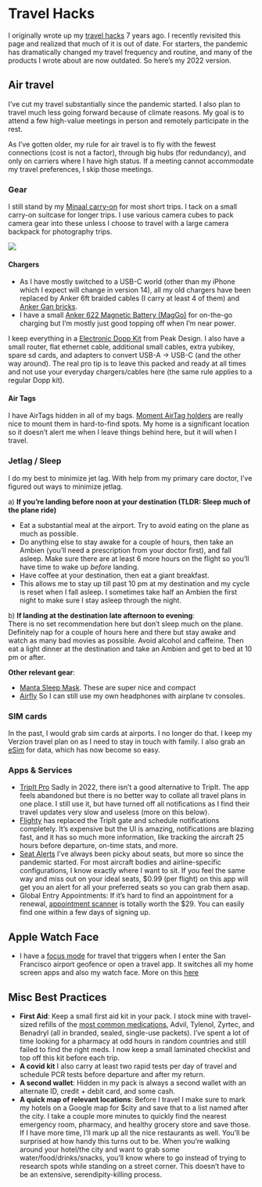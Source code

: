 # Travel Hacks


I originally wrote up my [travel hacks](travel2015.md)  7 years ago. I recently revisited this page and realized that much of it is out of date. For starters, the pandemic has dramatically changed my travel frequency and routine, and many of the products I wrote about are now outdated. So here’s my 2022 version. 


## Air travel

I’ve cut my travel substantially since the pandemic started. I also plan to travel much less going forward because of climate reasons. My goal is to attend a few high-value meetings in person and remotely participate in the rest. 

As I’ve gotten older, my rule for air travel is to fly with the fewest connections (cost is not a factor), through big hubs (for redundancy), and only on carriers where I have high status. If a meeting cannot accommodate my travel preferences, I skip those meetings.


### Gear

I still stand by my [Minaal carry-on](http://www.minaal.com/products/minaal-carry-on-bag) for most short trips. I tack on a small carry-on suitcase for longer trips. I use various camera cubes to pack camera gear into these unless I choose to travel with a large camera backpack for photography trips.

![](https://i.imgur.com/Q5KLkDL.jpg)

#### Chargers

- As I have mostly switched to a USB-C world (other than my iPhone which I expect will change in version 14), all my old chargers have been replaced by Anker 6ft braided cables (I carry at least 4 of them) and [Anker Gan bricks](https://www.anker.com/ganprime?ref=naviMenu). 
- I have a small [Anker 622 Magnetic Battery (MagGo)](https://www.amazon.com/Anker-Magnetic-Foldable-Wireless-Interstellar/dp/B09925S3R9) for on-the-go charging but I’m mostly just good topping off when I’m near power.

I keep everything in a [Electronic Dopp Kit](https://www.peakdesign.com/products/tech-pouch/) from Peak Design. I also have a small router, flat ethernet cable, additional small cables, extra yubikey, spare sd cards, and adapters to convert USB-A → USB-C (and the other way around).  The real pro tip is to leave this packed and ready at all times and not use your everyday chargers/cables here (the same rule applies to a regular Dopp kit).

#### Air Tags
I have AirTags hidden in all of my bags. [Moment AirTag holders](https://www.shopmoment.com/airtags) are really nice to mount them in hard-to-find spots. My home is a significant location so it doesn’t alert me when I leave things behind here, but it will when I travel. 

### Jetlag / Sleep

I do my best to minimize jet lag. With help from my primary care doctor, I’ve figured out ways to minimize jetlag.

a) **If you’re landing before noon at your destination (TLDR: Sleep much of the plane ride)**  
- Eat a substantial meal at the airport. Try to avoid eating on the plane as much as possible.  
- Do anything else to stay awake for a couple of hours, then take an Ambien (you’ll need a prescription from your doctor first), and fall asleep. Make sure there are at least 6 more hours on the flight so you’ll have time to wake up _before_ landing.
- Have coffee at your destination, then eat a giant breakfast.  
- This allows me to stay up till past 10 pm at my destination and my cycle is reset when I fall asleep. I sometimes take half an Ambien the first night to make sure I stay asleep through the night.

b) **If landing at the destination late afternoon to evening**:  
There is no set recommendation here but don’t sleep much on the plane. Definitely nap for a couple of hours here and there but stay awake and watch as many bad movies as possible. Avoid alcohol and caffeine. Then eat a light dinner at the destination and take an Ambien and get to bed at 10 pm or after. 

**Other relevant gear**:
- [Manta Sleep Mask](https://mantasleep.com/products/manta-sleep-mask). These are super nice and compact
- [Airfly](https://www.twelvesouth.com/products/airfly) So I can still use my own headphones with airplane tv consoles.


### SIM cards

In the past, I would grab sim cards at airports. I no longer do that. I keep my Verzion travel plan on as I need to stay in touch with family. I also grab an [eSim](https://www.airalo.com/) for data, which has now become so easy.

### Apps & Services

* [TripIt Pro](https://www.tripit.com/pro) Sadly in 2022, there isn’t a good alternative to TripIt. The app feels abandoned but there is no better way to collate all travel plans in one place. I still use it, but have turned off all notifications as I find their travel updates very slow and useless (more on this below).
* [Flighty](https://www.flightyapp.com/) has replaced the TripIt gate and schedule notifications completely. It’s expensive but the UI is amazing, notifications are blazing fast, and it has so much more information, like tracking the aircraft 25 hours before departure, on-time stats, and more.
* [Seat Alerts](https://apps.apple.com/us/app/seat-alerts/id533533342) I’ve always been picky about seats, but more so since the pandemic started. For most aircraft bodies and airline-specific configurations, I know exactly where I want to sit. If you feel the same way and miss out on your ideal seats, $0.99 (per flight) on this app will get you an alert for all your preferred seats so you can grab them asap.
* Global Entry Appointments: If it’s hard to find an appointment for a renewal, [appointment scanner](https://appointmentscanner.com/) is totally worth the $29. You can easily find one within a few days of signing up. 

## Apple Watch Face

- I have a [focus mode](https://support.apple.com/en-us/HT212608) for travel that triggers when I enter the San Francisco airport geofence or open a travel app. It switches all my home screen apps and also my watch face. More on this [here](https://matthewbischoff.com/travel-focus-mode/)

## Misc Best Practices

- **First Aid**: Keep a small first aid kit in your pack. I stock mine with travel-sized refills of the [most common medications](https://www.rescue-essentials.com/medications-unit-dose-pack/), Advil, Tylenol, Zyrtec, and Benadryl (all in branded, sealed, single-use packets). I’ve spent a lot of time looking for a pharmacy at odd hours in random countries and still failed to find the right meds. I now keep a small laminated checklist and top off this kit before each trip.
- **A covid kit** I also carry at least two rapid tests per day of travel and schedule PCR tests before departure and after my return. 
- **A second wallet**: Hidden in my pack is always a second wallet with an alternate ID, credit + debit card, and some cash.
- **A quick map of relevant locations**: Before I travel I make sure to mark my hotels on a Google map for $city and save that to a list named after the city. I take a couple more minutes to quickly find the nearest emergency room, pharmacy, and healthy grocery store and save those. If I have more time, I’ll mark up all the nice restaurants as well. You’ll be surprised at how handy this turns out to be. When you’re walking around your hotel/the city and want to grab some water/food/drinks/snacks, you’ll know where to go instead of trying to research spots while standing on a street corner. This doesn’t have to be an extensive, serendipity-killing process.
